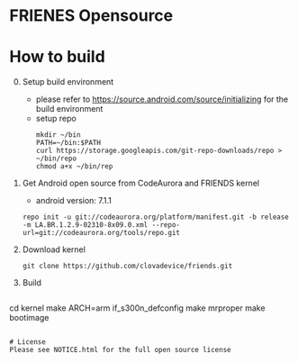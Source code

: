 # FRIENES Opensource 

# How to build

0. Setup build environment
   - please refer to https://source.android.com/source/initializing for the build environment
   - setup repo
     ```
     mkdir ~/bin
     PATH=~/bin:$PATH
     curl https://storage.googleapis.com/git-repo-downloads/repo > ~/bin/repo
     chmod a+x ~/bin/rep
     ```
  
1. Get Android open source from CodeAurora and FRIENDS kernel
   - android version: 7.1.1  
   ```
   repo init -u git://codeaurora.org/platform/manifest.git -b release -m LA.BR.1.2.9-02310-8x09.0.xml --repo-url=git://codeaurora.org/tools/repo.git
   ```

2. Download kernel
   ```
   git clone https://github.com/clovadevice/friends.git

   ```

2. Build
   ```
 cd kernel
 make ARCH=arm if_s300n_defconfig
 make mrproper
 make bootimage   
   ```

# License
Please see NOTICE.html for the full open source license
